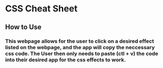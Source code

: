 # CSS Cheat Sheet
## How to Use
### This webpage allows for the user to click on a desired effect listed on the webpage, and the app will copy the neccessary css code. The User then only needs to paste (ctl + v) the code into their desired app for the css effects to work.
